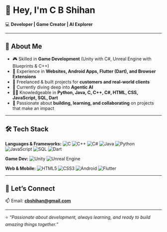 # 👋 Hey, I'm C B Shihan

💻 **Developer | Game Creator | AI Explorer**

---

## 🚀 About Me

* 🎮 Skilled in **Game Development** (Unity with C#, Unreal Engine with Blueprints & C++)
* 📱 Experience in **Websites, Android Apps, Flutter (Dart), and Browser Extensions**
* 🤝 Freelanced & built projects for **customers and real-world clients**
* 🤖 Currently diving deep into **Agentic AI**
* 🧑‍💻 Knowledgeable in **Python, Java, C, C++, C#, HTML, CSS, JavaScript, SQL, Dart**
* 🌟 Passionate about **building, learning, and collaborating** on projects that make an impact

---

## 🛠️ Tech Stack

**Languages & Frameworks:**
![C](https://img.shields.io/badge/C-A8B9CC?style=for-the-badge\&logo=c\&logoColor=white)
![C++](https://img.shields.io/badge/C++-00599C?style=for-the-badge\&logo=cplusplus\&logoColor=white)
![C#](https://img.shields.io/badge/C%23-239120?style=for-the-badge\&logo=csharp\&logoColor=white)
![Java](https://img.shields.io/badge/Java-ED8B00?style=for-the-badge\&logo=openjdk\&logoColor=white)
![Python](https://img.shields.io/badge/Python-3776AB?style=for-the-badge\&logo=python\&logoColor=white)
![JavaScript](https://img.shields.io/badge/JavaScript-F7E017?style=for-the-badge\&logo=javascript\&logoColor=black)
![SQL](https://img.shields.io/badge/SQL-4479A1?style=for-the-badge\&logo=postgresql\&logoColor=white)
![Dart](https://img.shields.io/badge/Dart-0175C2?style=for-the-badge\&logo=dart\&logoColor=white)

**Game Dev:**
![Unity](https://img.shields.io/badge/Unity-100000?style=for-the-badge\&logo=unity\&logoColor=white)
![Unreal Engine](https://img.shields.io/badge/Unreal-0E1128?style=for-the-badge\&logo=unrealengine\&logoColor=white)

**Web & Mobile:**
![HTML5](https://img.shields.io/badge/HTML5-E34F26?style=for-the-badge\&logo=html5\&logoColor=white)
![CSS3](https://img.shields.io/badge/CSS3-1572B6?style=for-the-badge\&logo=css3\&logoColor=white)
![Android](https://img.shields.io/badge/Android-3DDC84?style=for-the-badge\&logo=android\&logoColor=white)
![Flutter](https://img.shields.io/badge/Flutter-02569B?style=for-the-badge\&logo=flutter\&logoColor=white)

---

## 🤝 Let’s Connect

📫 Email: **[cbshihan@gmail.com](mailto:cbshihan@gmail.com)**

---

⭐️ *“Passionate about development, always learning, and ready to build amazing things together.”*
